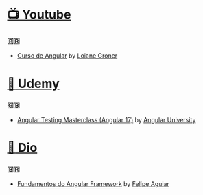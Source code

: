 # [:tv: Youtube](https://www.dio.me/)

### 🇧🇷
- [Curso de Angular](https://www.youtube.com/@loianegroner) by [Loiane Groner](https://www.youtube.com/@loianegroner)

# [:crystal_ball: Udemy](https://www.dio.me/)

### 🇬🇧 
- [Angular Testing Masterclass (Angular 17)](https://www.udemy.com/course/angular-testing-course/) by [Angular University](https://www.udemy.com/user/vascocavalheiro/)

# [:milky_way: Dio](https://www.dio.me/)

### 🇧🇷
- [Fundamentos do Angular Framework](https://www.dio.me/) by [Felipe Aguiar](https://github.com/felipeAguiarCode)

